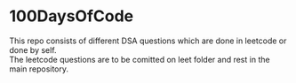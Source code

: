 # 100DaysOfCode

This repo consists of different DSA questions which are done in leetcode or done by self.
<br>
The leetcode questions are to be comitted on leet folder and rest in the main repository.
